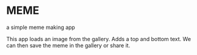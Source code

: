 # MEME
a simple meme making app

This app loads an image from the gallery.
Adds a top and bottom text.
We can then save the meme in the gallery or share it.